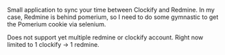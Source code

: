 Small application to sync your time between Clockify and Redmine.
In my case, Redmine is behind pomerium, so I need to do some gymnastic to get the Pomerium cookie via selenium.

Does not support yet multiple redmine or clockify account. Right now limited to 1 clockify -> 1 redmine.